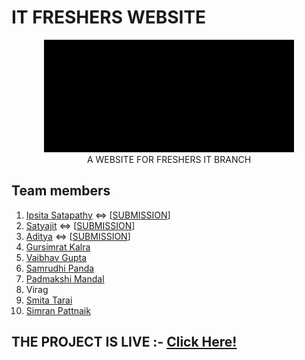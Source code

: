 # IT FRESHERS WEBSITE
<p align="center">
<img height="180px" width="400px" src="https://github.com/conqryash007/IT_Freshers_Website/blob/main/public/freshers-website-logo.gif" /><br/>
A WEBSITE FOR FRESHERS IT BRANCH
  </p> 

## Team members
1. <a href="https://github.com/ipsitasatapathy">Ipsita Satapathy</a> <=> [<a href="https://github.com/ipsitasatapathy/resources-page">SUBMISSION</a>]
2. <a href="https://github.com/gospeller986">Satyajit</a> <=> [<a href="https://github.com/gospeller986/FRESHERS">SUBMISSION</a>]
3. <a href="https://github.com/adityasandy313">Aditya</a> <=> [<a href="https://github.com/ipsitasatapathy/resources-page">SUBMISSION</a>]
4. <a href="https://github.com/gsk-007">Gursimrat Kalra</a>
5. <a href="https://github.com/TheDemantor">Vaibhav Gupta</a>
6. <a href="https://github.com/Samrudhi8">Samrudhi Panda</a>
7. <a href="https://github.com/padmakshimandal">Padmakshi Mandal</a>
8. <a> Virag</a>
9. <a href="https://github.com/smita50">Smita Tarai</a>
10. <a href="https://github.com/Simran1604">Simran Pattnaik</a>

## THE PROJECT IS LIVE :- <a href="https://freshit.netlify.app/">Click Here!</a>
